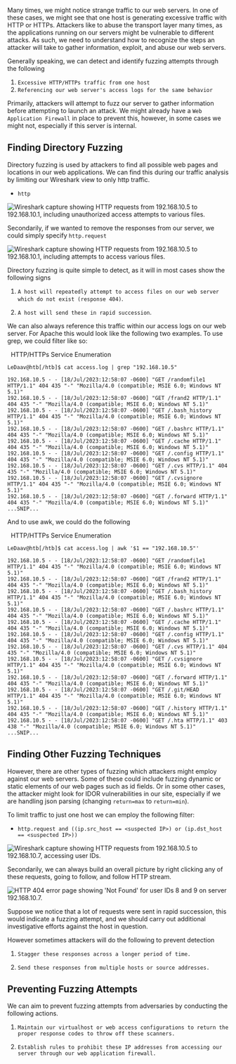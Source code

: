 
Many times, we might notice strange traffic to our web servers. In one of these cases, we might see that one host is generating excessive traffic with HTTP or HTTPs. Attackers like to abuse the transport layer many times, as the applications running on our servers might be vulnerable to different attacks. As such, we need to understand how to recognize the steps an attacker will take to gather information, exploit, and abuse our web servers.

Generally speaking, we can detect and identify fuzzing attempts through the following

1. `Excessive HTTP/HTTPs traffic from one host`
2. `Referencing our web server's access logs for the same behavior`

Primarily, attackers will attempt to fuzz our server to gather information before attempting to launch an attack. We might already have a `Web Application Firewall` in place to prevent this, however, in some cases we might not, especially if this server is internal.

## Finding Directory Fuzzing

Directory fuzzing is used by attackers to find all possible web pages and locations in our web applications. We can find this during our traffic analysis by limiting our Wireshark view to only http traffic.

- `http`

![Wireshark capture showing HTTP requests from 192.168.10.5 to 192.168.10.1, including unauthorized access attempts to various files.](https://academy.hackthebox.com/storage/modules/229/2-HTTP-Enum.png)

Secondarily, if we wanted to remove the responses from our server, we could simply specify `http.request`

![Wireshark capture showing HTTP requests from 192.168.10.5 to 192.168.10.1, including attempts to access various files.](https://academy.hackthebox.com/storage/modules/229/3-HTTP-Enum.png)

Directory fuzzing is quite simple to detect, as it will in most cases show the following signs

1. `A host will repeatedly attempt to access files on our web server which do not exist (response 404)`.
    
2. `A host will send these in rapid succession`.
    

We can also always reference this traffic within our access logs on our web server. For Apache this would look like the following two examples. To use grep, we could filter like so:

  HTTP/HTTPs Service Enumeration

```shell-session
LeDaav@htb[/htb]$ cat access.log | grep "192.168.10.5"

192.168.10.5 - - [18/Jul/2023:12:58:07 -0600] "GET /randomfile1 HTTP/1.1" 404 435 "-" "Mozilla/4.0 (compatible; MSIE 6.0; Windows NT 5.1)"
192.168.10.5 - - [18/Jul/2023:12:58:07 -0600] "GET /frand2 HTTP/1.1" 404 435 "-" "Mozilla/4.0 (compatible; MSIE 6.0; Windows NT 5.1)"
192.168.10.5 - - [18/Jul/2023:12:58:07 -0600] "GET /.bash_history HTTP/1.1" 404 435 "-" "Mozilla/4.0 (compatible; MSIE 6.0; Windows NT 5.1)"
192.168.10.5 - - [18/Jul/2023:12:58:07 -0600] "GET /.bashrc HTTP/1.1" 404 435 "-" "Mozilla/4.0 (compatible; MSIE 6.0; Windows NT 5.1)"
192.168.10.5 - - [18/Jul/2023:12:58:07 -0600] "GET /.cache HTTP/1.1" 404 435 "-" "Mozilla/4.0 (compatible; MSIE 6.0; Windows NT 5.1)"
192.168.10.5 - - [18/Jul/2023:12:58:07 -0600] "GET /.config HTTP/1.1" 404 435 "-" "Mozilla/4.0 (compatible; MSIE 6.0; Windows NT 5.1)"
192.168.10.5 - - [18/Jul/2023:12:58:07 -0600] "GET /.cvs HTTP/1.1" 404 435 "-" "Mozilla/4.0 (compatible; MSIE 6.0; Windows NT 5.1)"
192.168.10.5 - - [18/Jul/2023:12:58:07 -0600] "GET /.cvsignore HTTP/1.1" 404 435 "-" "Mozilla/4.0 (compatible; MSIE 6.0; Windows NT 5.1)"
192.168.10.5 - - [18/Jul/2023:12:58:07 -0600] "GET /.forward HTTP/1.1" 404 435 "-" "Mozilla/4.0 (compatible; MSIE 6.0; Windows NT 5.1)"
...SNIP...
```

And to use awk, we could do the following

  HTTP/HTTPs Service Enumeration

```shell-session
LeDaav@htb[/htb]$ cat access.log | awk '$1 == "192.168.10.5"'

192.168.10.5 - - [18/Jul/2023:12:58:07 -0600] "GET /randomfile1 HTTP/1.1" 404 435 "-" "Mozilla/4.0 (compatible; MSIE 6.0; Windows NT 5.1)"
192.168.10.5 - - [18/Jul/2023:12:58:07 -0600] "GET /frand2 HTTP/1.1" 404 435 "-" "Mozilla/4.0 (compatible; MSIE 6.0; Windows NT 5.1)"
192.168.10.5 - - [18/Jul/2023:12:58:07 -0600] "GET /.bash_history HTTP/1.1" 404 435 "-" "Mozilla/4.0 (compatible; MSIE 6.0; Windows NT 5.1)"
192.168.10.5 - - [18/Jul/2023:12:58:07 -0600] "GET /.bashrc HTTP/1.1" 404 435 "-" "Mozilla/4.0 (compatible; MSIE 6.0; Windows NT 5.1)"
192.168.10.5 - - [18/Jul/2023:12:58:07 -0600] "GET /.cache HTTP/1.1" 404 435 "-" "Mozilla/4.0 (compatible; MSIE 6.0; Windows NT 5.1)"
192.168.10.5 - - [18/Jul/2023:12:58:07 -0600] "GET /.config HTTP/1.1" 404 435 "-" "Mozilla/4.0 (compatible; MSIE 6.0; Windows NT 5.1)"
192.168.10.5 - - [18/Jul/2023:12:58:07 -0600] "GET /.cvs HTTP/1.1" 404 435 "-" "Mozilla/4.0 (compatible; MSIE 6.0; Windows NT 5.1)"
192.168.10.5 - - [18/Jul/2023:12:58:07 -0600] "GET /.cvsignore HTTP/1.1" 404 435 "-" "Mozilla/4.0 (compatible; MSIE 6.0; Windows NT 5.1)"
192.168.10.5 - - [18/Jul/2023:12:58:07 -0600] "GET /.forward HTTP/1.1" 404 435 "-" "Mozilla/4.0 (compatible; MSIE 6.0; Windows NT 5.1)"
192.168.10.5 - - [18/Jul/2023:12:58:07 -0600] "GET /.git/HEAD HTTP/1.1" 404 435 "-" "Mozilla/4.0 (compatible; MSIE 6.0; Windows NT 5.1)"
192.168.10.5 - - [18/Jul/2023:12:58:07 -0600] "GET /.history HTTP/1.1" 404 435 "-" "Mozilla/4.0 (compatible; MSIE 6.0; Windows NT 5.1)"
192.168.10.5 - - [18/Jul/2023:12:58:07 -0600] "GET /.hta HTTP/1.1" 403 438 "-" "Mozilla/4.0 (compatible; MSIE 6.0; Windows NT 5.1)"
...SNIP...
```

## Finding Other Fuzzing Techniques

However, there are other types of fuzzing which attackers might employ against our web servers. Some of these could include fuzzing dynamic or static elements of our web pages such as id fields. Or in some other cases, the attacker might look for IDOR vulnerabilities in our site, especially if we are handling json parsing (changing `return=max` to `return=min`).

To limit traffic to just one host we can employ the following filter:

- `http.request and ((ip.src_host == <suspected IP>) or (ip.dst_host == <suspected IP>))`

![Wireshark capture showing HTTP requests from 192.168.10.5 to 192.168.10.7, accessing user IDs.](https://academy.hackthebox.com/storage/modules/229/4-HTTP-Enum.png)

Secondarily, we can always build an overall picture by right clicking any of these requests, going to follow, and follow HTTP stream.

![HTTP 404 error page showing 'Not Found' for user IDs 8 and 9 on server 192.168.10.7.](https://academy.hackthebox.com/storage/modules/229/4a-HTTP-Enum.png)

Suppose we notice that a lot of requests were sent in rapid succession, this would indicate a fuzzing attempt, and we should carry out additional investigative efforts against the host in question.

However sometimes attackers will do the following to prevent detection

1. `Stagger these responses across a longer period of time.`
    
2. `Send these responses from multiple hosts or source addresses.`
    

## Preventing Fuzzing Attempts

We can aim to prevent fuzzing attempts from adversaries by conducting the following actions.

1. `Maintain our virtualhost or web access configurations to return the proper response codes to throw off these scanners.`
    
2. `Establish rules to prohibit these IP addresses from accessing our server through our web application firewall.`